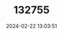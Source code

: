 ---
title: "132755"
category: "Mycteroperca radiatus"
draft: false
date: 2024-02-22 13:03:51
languages:
  English: ["Oblique-banded Rockcod", "Oblique-banded Grouper"]
  Japanese: ["Kakehasihata"]
  Spanish; Castilian: ["Mero Acebrado"]
  French: ["Merou Zebre"]
---